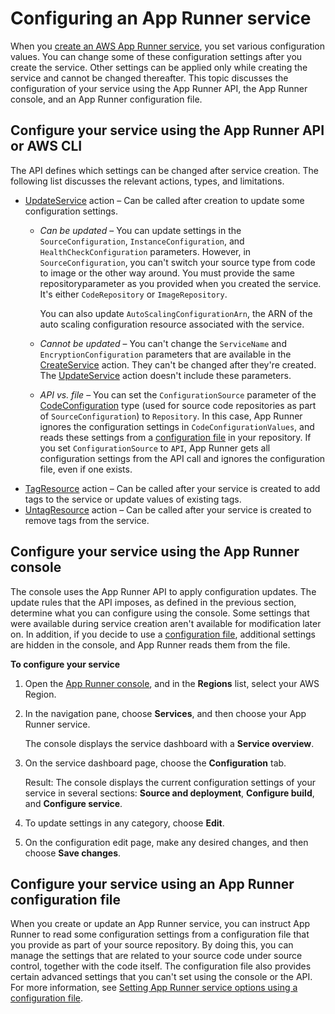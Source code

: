 # Configuring an App Runner service<a name="manage-configure"></a>

When you [create an AWS App Runner service](manage-create.md), you set various configuration values\. You can change some of these configuration settings after you create the service\. Other settings can be applied only while creating the service and cannot be changed thereafter\. This topic discusses the configuration of your service using the App Runner API, the App Runner console, and an App Runner configuration file\.

## Configure your service using the App Runner API or AWS CLI<a name="manage-configure.api"></a>

The API defines which settings can be changed after service creation\. The following list discusses the relevant actions, types, and limitations\.
+ [UpdateService](https://docs.aws.amazon.com/apprunner/latest/api/API_UpdateService.html) action – Can be called after creation to update some configuration settings\.
  + *Can be updated* – You can update settings in the `SourceConfiguration`, `InstanceConfiguration`, and `HealthCheckConfiguration` parameters\. However, in `SourceConfiguration`, you can't switch your source type from code to image or the other way around\. You must provide the same repositoryparameter as you provided when you created the service\. It's either `CodeRepository` or `ImageRepository`\.

    You can also update `AutoScalingConfigurationArn`, the ARN of the auto scaling configuration resource associated with the service\.
  + *Cannot be updated* – You can't change the `ServiceName` and `EncryptionConfiguration` parameters that are available in the [CreateService](https://docs.aws.amazon.com/apprunner/latest/api/API_CreateService.html) action\. They can't be changed after they're created\. The [UpdateService](https://docs.aws.amazon.com/apprunner/latest/api/API_UpdateService.html) action doesn't include these parameters\.
  + *API vs\. file* – You can set the `ConfigurationSource` parameter of the [CodeConfiguration](https://docs.aws.amazon.com/apprunner/latest/api/API_CodeConfiguration.html) type \(used for source code repositories as part of `SourceConfiguration`\) to `Repository`\. In this case, App Runner ignores the configuration settings in `CodeConfigurationValues`, and reads these settings from a [configuration file](config-file.md) in your repository\. If you set `ConfigurationSource` to `API`, App Runner gets all configuration settings from the API call and ignores the configuration file, even if one exists\.
+ [TagResource](https://docs.aws.amazon.com/apprunner/latest/api/API_TagResource.html) action – Can be called after your service is created to add tags to the service or update values of existing tags\.
+ [UntagResource](https://docs.aws.amazon.com/apprunner/latest/api/API_UntagResource.html) action – Can be called after your service is created to remove tags from the service\.

## Configure your service using the App Runner console<a name="manage-configure.console"></a>

The console uses the App Runner API to apply configuration updates\. The update rules that the API imposes, as defined in the previous section, determine what you can configure using the console\. Some settings that were available during service creation aren't available for modification later on\. In addition, if you decide to use a [configuration file](config-file.md), additional settings are hidden in the console, and App Runner reads them from the file\.

**To configure your service**

1. Open the [App Runner console](https://console.aws.amazon.com/apprunner), and in the **Regions** list, select your AWS Region\.

1. In the navigation pane, choose **Services**, and then choose your App Runner service\.

   The console displays the service dashboard with a **Service overview**\.

1. On the service dashboard page, choose the **Configuration** tab\.

   Result: The console displays the current configuration settings of your service in several sections: **Source and deployment**, **Configure build**, and **Configure service**\.

1. To update settings in any category, choose **Edit**\.

1. On the configuration edit page, make any desired changes, and then choose **Save changes**\.

## Configure your service using an App Runner configuration file<a name="manage-configure.file"></a>

When you create or update an App Runner service, you can instruct App Runner to read some configuration settings from a configuration file that you provide as part of your source repository\. By doing this, you can manage the settings that are related to your source code under source control, together with the code itself\. The configuration file also provides certain advanced settings that you can't set using the console or the API\. For more information, see [Setting App Runner service options using a configuration file](config-file.md)\.